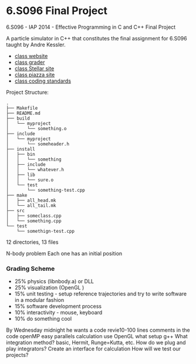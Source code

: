 # 6.S096 Final Project

6.S096 - IAP 2014 - Effective Programming in C and C++ Final Project

A particle simulator in C++ that constitutes the final assignment for 6.S096
taught by Andre Kessler.

* [class website](http://web.mit.edu/6.s096/www/)
* [class grader](6.s096.scripts.mit.edu/grader/)
* [class Stellar site](https://stellar.mit.edu/S/course/6/ia14/6.S096)
* [class piazza site](https://piazza.com/class/hod1lhxsdfz6yc)
* [class coding standards](http://web.mit.edu/6.s096/www/standards.html)


Project Structure:

    .
    ├── Makefile
    ├── README.md
    ├── build
    │   └── myproject
    │       └── something.o
    ├── include
    │   └── myproject
    │       └── someheader.h
    ├── install
    │   ├── bin
    │   │   └── something
    │   ├── include
    │   │   └── whatever.h
    │   ├── lib
    │   │   └── sure.o
    │   └── test
    │       └── something-test.cpp
    ├── make
    │   ├── all_head.mk
    │   └── all_tail.mk
    ├── src
    │   ├── someclass.cpp
    │   └── something.cpp
    └── test
        └── somethign-test.cpp

12 directories, 13 files


N-body problem
Each one has an initial position

### Grading Scheme

* 25% physics (libnbody.a) or DLL
* 25% visualization (OpenGL )
* 15% unit testing - setup reference trajectories and try to write software in a
      modular fashion
* 15% software development process
* 10% interactivity - mouse, keyboard
* 10% do something cool

By Wednesday midnight he wants a code revie10-100 lines
comments in the code
openMP easy parallels calculation
use OpenGL
what setup g++
What integration method? basic, Hermit, Runge=Kutta, etc.
How do we plug and play integrators?
    Create an interface for calculation
How will we test our projects?


